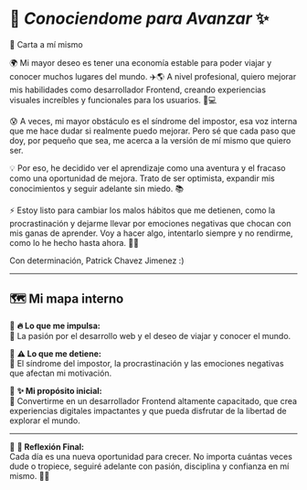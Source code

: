 # 🚀 *Conociendome para Avanzar* ✨  

 💌 Carta a mí mismo



🌍 Mi mayor deseo es tener una economía estable para poder viajar y conocer muchos lugares del mundo. ✈️🌎 A nivel profesional, quiero mejorar mis habilidades como desarrollador Frontend, creando experiencias visuales increíbles y funcionales para los usuarios. 🎨💻  

😰 A veces, mi mayor obstáculo es el síndrome del impostor, esa voz interna que me hace dudar si realmente puedo mejorar. Pero sé que cada paso que doy, por pequeño que sea, me acerca a la versión de mí mismo que quiero ser.  

💡 Por eso, he decidido ver el aprendizaje como una aventura y el fracaso como una oportunidad de mejora. Trato de ser optimista, expandir mis conocimientos y seguir adelante sin miedo. 📚 

⚡ Estoy listo para cambiar los malos hábitos que me detienen, como la procrastinación y dejarme llevar por emociones negativas que chocan con mis ganas de aprender. Voy a hacer algo, intentarlo siempre y no rendirme, como lo he hecho hasta ahora. 💪✨  

Con determinación,
Patrick Chavez Jimenez :)

-----------------------------------------------------

## 🗺️ **Mi mapa interno**  

🔹 **🔥 Lo que me impulsa:**  
🚀 La pasión por el desarrollo web y el deseo de viajar y conocer el mundo.  

🔹 **⚠️ Lo que me detiene:**  
🤯 El síndrome del impostor, la procrastinación y las emociones negativas que afectan mi motivación.  

🔹 **✨ Mi propósito inicial:**  
🎯 Convertirme en un desarrollador Frontend altamente capacitado, que crea experiencias digitales impactantes y que pueda disfrutar de la libertad de explorar el mundo.  

--------------------------------------------------

🌟 **📢 Reflexión Final:**  
Cada día es una nueva oportunidad para crecer. No importa cuántas veces dude o tropiece, seguiré adelante con pasión, disciplina y confianza en mí mismo. 💙🔥  
